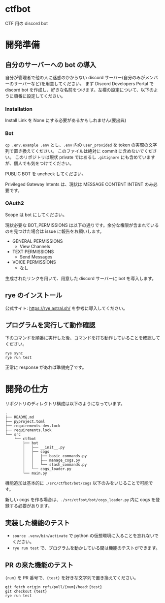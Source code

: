 # ctfbot

CTF 用の discord bot

# 開発準備
## 自分のサーバーへの bot の導入
自分が管理者で他の人に迷惑のかからない discord サーバー(自分のみがメンバーのサーバーなど)を用意してください。
まず Discord Developers Portal で discord bot を作成し、好きな名前をつけます。左欄の設定について、以下のように順番に設定してください。
### Installation
Install Link を None にする必要があるかもしれません(要出典)
### Bot
`cp .env.example .env` とし、`.env` 内の `user_provided` を token の実際の文字列で置き換えてください。
このファイルは絶対に commit に含めないでください。
このリポジトリは現状 private ではあるし `.gitignore` にも含めていますが、個人でも気をつけてください。

PUBLIC BOT を uncheck してください。

Privileged Gateway Intents は、現状は MESSAGE CONTENT INTENT のみ必要です。
### OAuth2
Scope は bot にしてください。

現状必要な BOT_PERMISSIONS は以下の通りです。余分な権限が含まれているのを見つけた場合は issue に報告をお願いします。
- GENERAL PERMISSIONS
    - View Channels
- TEXT PERMISSIONS
    - Send Messages
- VOICE PERMISSIONS
    - なし

生成されたリンクを用いて、用意した discord サーバーに bot を導入します。

## rye のインストール
公式サイト: https://rye.astral.sh/ を参考に導入してください。

## プログラムを実行して動作確認
下のコマンドを順番に実行した後、コマンドを打ち動作していることを確認してください。
```
rye sync
rye run test
```
正常に response があれば準備完了です。

# 開発の仕方
リポジトリのディレクトリ構成は以下のようになっています。
```
.
├── README.md
├── pyproject.toml
├── requirements-dev.lock
├── requirements.lock
└── src
    └── ctfbot
        ├── bot
        │   ├── __init__.py
        │   ├── cogs
        │   │   ├── basic_commands.py
        │   │   ├── manage_cogs.py
        │   │   └── slash_commands.py
        │   └── cogs_loader.py
        └── main.py
```
機能追加は基本的に `./src/ctfbot/bot/cogs` 以下のみをいじることで可能です。

新しい cogs を作る場合は、`./src/ctfbot/bot/cogs_loader.py` 内に cogs を登録する必要があります。

## 実装した機能のテスト
- `source .venv/bin/activate` で python の仮想環境に入ることを忘れないでください。
- `rye run test` で、プログラムを動かしている間は機能のテストができます。

## PR の来た機能のテスト
`{num}` を PR 番号で、`{test}` を好きな文字列で置き換えてください。
```
git fetch origin refs/pull/{num}/head:{test}
git checkout {test}
rye run test
```
